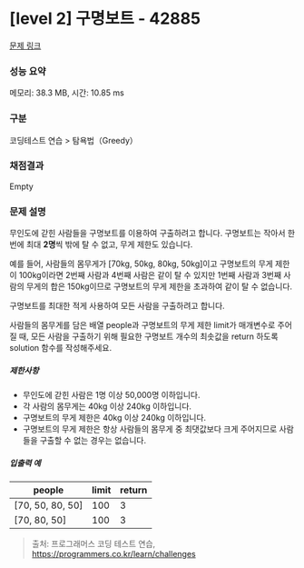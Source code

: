 # [level 2] 구명보트 - 42885 

[문제 링크](https://school.programmers.co.kr/learn/courses/30/lessons/42885) 

### 성능 요약

메모리: 38.3 MB, 시간: 10.85 ms

### 구분

코딩테스트 연습 > 탐욕법（Greedy）

### 채점결과

Empty

### 문제 설명

<p>무인도에 갇힌 사람들을 구명보트를 이용하여 구출하려고 합니다. 구명보트는 작아서 한 번에 최대 <strong>2명</strong>씩 밖에 탈 수 없고, 무게 제한도 있습니다.</p>

<p>예를 들어, 사람들의 몸무게가 [70kg, 50kg, 80kg, 50kg]이고 구명보트의 무게 제한이 100kg이라면 2번째 사람과 4번째 사람은 같이 탈 수 있지만 1번째 사람과 3번째 사람의 무게의 합은 150kg이므로 구명보트의 무게 제한을 초과하여 같이 탈 수 없습니다.</p>

<p>구명보트를 최대한 적게 사용하여 모든 사람을 구출하려고 합니다.</p>

<p>사람들의 몸무게를 담은 배열 people과 구명보트의 무게 제한 limit가 매개변수로 주어질 때, 모든 사람을 구출하기 위해 필요한 구명보트 개수의 최솟값을 return 하도록 solution 함수를 작성해주세요.</p>

<h5>제한사항</h5>

<ul>
<li>무인도에 갇힌 사람은 1명 이상 50,000명 이하입니다.</li>
<li>각 사람의 몸무게는 40kg 이상 240kg 이하입니다.</li>
<li>구명보트의 무게 제한은 40kg 이상 240kg 이하입니다.</li>
<li>구명보트의 무게 제한은 항상 사람들의 몸무게 중 최댓값보다 크게 주어지므로 사람들을 구출할 수 없는 경우는 없습니다.</li>
</ul>

<h5>입출력 예</h5>
<table class="table">
        <thead><tr>
<th>people</th>
<th>limit</th>
<th>return</th>
</tr>
</thead>
        <tbody><tr>
<td>[70, 50, 80, 50]</td>
<td>100</td>
<td>3</td>
</tr>
<tr>
<td>[70, 80, 50]</td>
<td>100</td>
<td>3</td>
</tr>
</tbody>
      </table>

> 출처: 프로그래머스 코딩 테스트 연습, https://programmers.co.kr/learn/challenges